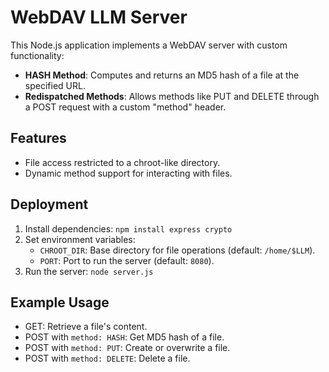 
# WebDAV LLM Server

This Node.js application implements a WebDAV server with custom functionality:
- **HASH Method**: Computes and returns an MD5 hash of a file at the specified URL.
- **Redispatched Methods**: Allows methods like PUT and DELETE through a POST request with a custom "method" header.

## Features
- File access restricted to a chroot-like directory.
- Dynamic method support for interacting with files.

## Deployment
1. Install dependencies: `npm install express crypto`
2. Set environment variables:
   - `CHROOT_DIR`: Base directory for file operations (default: `/home/$LLM`).
   - `PORT`: Port to run the server (default: `8080`).
3. Run the server: `node server.js`

## Example Usage
- GET: Retrieve a file's content.
- POST with `method: HASH`: Get MD5 hash of a file.
- POST with `method: PUT`: Create or overwrite a file.
- POST with `method: DELETE`: Delete a file.

